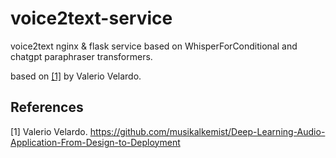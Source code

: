 # voice2text-service
voice2text nginx &amp; flask service based on WhisperForConditional and chatgpt paraphraser transformers.

based on [[1]](#1) by Valerio Velardo.

## References
<a id="1">[1]</a>
Valerio Velardo.
https://github.com/musikalkemist/Deep-Learning-Audio-Application-From-Design-to-Deployment
